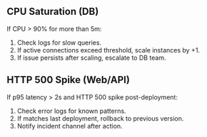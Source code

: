 ## CPU Saturation (DB)
If CPU > 90% for more than 5m:
1. Check logs for slow queries.
2. If active connections exceed threshold, scale instances by +1.
3. If issue persists after scaling, escalate to DB team.

## HTTP 500 Spike (Web/API)
If p95 latency > 2s and HTTP 500 spike post-deployment:
1. Check error logs for known patterns.
2. If matches last deployment, rollback to previous version.
3. Notify incident channel after action.
